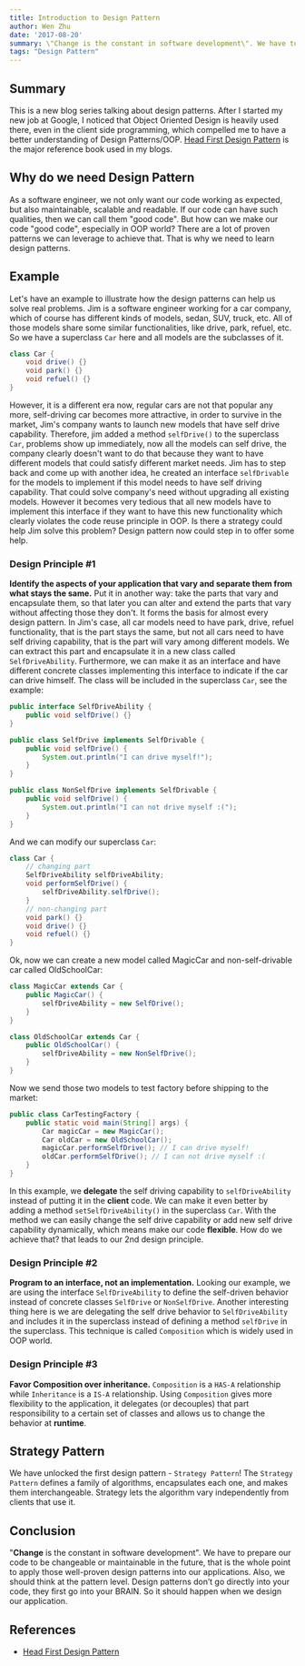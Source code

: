 ```yaml
---
title: Introduction to Design Pattern
author: Wen Zhu
date: '2017-08-20'
summary: \"Change is the constant in software development\". We have to prepare our code to be changeable or maintainable in the future, that is the whole point to apply those well-proven design patterns into our applications.
tags: "Design Pattern"
---
```


## Summary
This is a new blog series talking about design patterns. After I started my new job at Google, I noticed that Object Oriented Design is heavily used there, even in the client side programming, which compelled me to have a better understanding of Design Patterns/OOP. [Head First Design Pattern](https://www.amazon.com/Head-First-Design-Patterns-Brain-Friendly/dp/0596007124) is the major reference book used in my blogs.

## Why do we need Design Pattern
As a software engineer, we not only want our code working as expected, but also maintainable, scalable and readable. If our code can have such qualities, then we can call them "good code". But how can we make our code "good code", especially in OOP world? There are a lot of proven patterns we can leverage to achieve that. That is why we need to learn design patterns.

## Example
Let's have an example to illustrate how the design patterns can help us solve real problems. Jim is a software engineer working for a car company, which of course has different kinds of models, sedan, SUV, truck, etc. All of those models share some similar functionalities, like drive, park, refuel, etc. So we have a superclass `Car` here and all models are the subclasses of it.
```java
class Car {
    void drive() {}
    void park() {}
    void refuel() {}
}
```
However, it is a different era now, regular cars are not that popular any more, self-driving car becomes more attractive, in order to survive in the market, Jim's company wants to launch new models that have self drive capability. Therefore, jim added a method `selfDrive()` to the superclass `Car`, problems show up immediately, now all the models can self drive, the company clearly doesn't want to do that because they want to have different models that could satisfy different market needs. 
Jim has to step back and come up with another idea, he created an interface `selfDrivable` for the models to implement if this model needs to have self driving capability. That could solve company's need without upgrading all existing models. However it becomes very tedious that all new models have to implement this interface if they want to have this new functionality which clearly violates the code reuse principle in OOP.
Is there a strategy could help Jim solve this problem? Design pattern now could step in to offer some help.
### Design Principle #1
**Identify the aspects of your application that vary and separate them from what stays the same.**
Put it in another way: take the parts that vary and encapsulate them, so that later you can alter and extend the parts that vary without affecting those they don't.
It forms the basis for almost every design pattern. In Jim's case, all car models need to have park, drive, refuel functionality, that is the part stays the same, but not all cars need to have self driving capability, that is the part will vary among different models. We can extract this part and encapsulate it in a new class called `SelfDriveAbility`. Furthermore, we can make it as an interface and have different concrete classes implementing this interface to indicate if the car can drive himself. The class will be included in the superclass `Car`, see the example:
```java
public interface SelfDriveAbility {
    public void selfDrive() {}
}

public class SelfDrive implements SelfDrivable {
    public void selfDrive() {
        System.out.println("I can drive myself!");
    }
} 

public class NonSelfDrive implements SelfDrivable {
    public void selfDrive() {
        System.out.println("I can not drive myself :(");
    }
} 
```
And we can modify our superclass `Car`:
```java
class Car {
    // changing part
    SelfDriveAbility selfDriveAbility;
    void performSelfDrive() {
        selfDriveAbility.selfDrive();
    }
    // non-changing part
    void park() {}
    void drive() {}
    void refuel() {}
}
```
Ok, now we can create a new model called MagicCar and non-self-drivable car called OldSchoolCar:
```java
class MagicCar extends Car {
    public MagicCar() {
        selfDriveAbility = new SelfDrive();
    }
}

class OldSchoolCar extends Car {
    public OldSchoolCar() {
        selfDriveAbility = new NonSelfDrive();
    }
}
```
Now we send those two models to test factory before shipping to the market:
```java
public class CarTestingFactory {
    public static void main(String[] args) {
        Car magicCar = new MagicCar();
        Car oldCar = new OldSchoolCar();
        magicCar.performSelfDrive(); // I can drive myself!
        oldCar.performSelfDrive(); // I can not drive myself :(
    }
}
```
In this example, we **delegate** the self driving capability to `selfDriveAbility` instead of putting it in the **client** code. 
We can make it even better by adding a method `setSelfDriveAbility()` in the  superclass `Car`. With the method we can easily change the self drive capability or add new self drive capability dynamically, which means make our code **flexible**. How do we achieve that? that leads to our 2nd design principle.

### Design Principle #2
**Program to an interface, not an implementation.**
Looking our example, we are using the interface `SelfDriveAbility` to define the self-driven behavior instead of concrete classes `SelfDrive` or `NonSelfDrive`.
Another interesting thing here is we are delegating the self drive behavior to `SelfDriveAbility` and includes it in the superclass instead of defining a method `selfDrive` in the superclass. This technique is called `Composition` which is widely used in OOP world.

### Design Principle #3
**Favor Composition over inheritance.**
`Composition` is a `HAS-A` relationship while `Inheritance` is a `IS-A` relationship. Using `Composition` gives more flexibility to the application, it delegates (or decouples) that part responsibility to a certain set of classes and allows us to change the behavior at **runtime**.

## Strategy Pattern
We have unlocked the first design pattern - `Strategy Pattern`!
The `Strategy Pattern` defines a family of algorithms, encapsulates each one, and makes them interchangeable. Strategy lets the algorithm vary independently from clients that use it.

## Conclusion
"**Change** is the constant in software development". We have to prepare our code to be changeable or maintainable in the future, that is the whole point to apply those well-proven design patterns into our applications.
Also, we should think at the pattern level. Design patterns don’t go directly into your code, they first go into your BRAIN. So it should happen when we design our application.

## References
- [Head First Design Pattern](https://www.amazon.com/Head-First-Design-Patterns-Brain-Friendly/dp/0596007124)